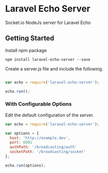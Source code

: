 # Laravel Echo Server

Socket.io NodeJs server for Laravel Echo

## Getting Started

Install npm package

```
npm install laravel-echo-server --save
```

Create a server.js file and include the following.

```js

var echo = require('laravel-echo-server');

echo.run();

```


### With Configurable Options

Edit the default configuration of the server.

```js
var echo = require('laravel-echo-server');

var options = {
  host: 'http://example.dev',
  port: 6001
  authPath: '/broadcasting/auth'
  socketPath: '/broadcasting/socket'
};

echo.run(options);
```
